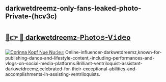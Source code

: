 ## darkwetdreemz-only-fans​-leaked-photo​-Private-(hcv3c)


# <h2><a href="https://mediaupload.pro?title=darkwetdreemz&ref=git">🔗👉 🔴 darkwetdreemz-P𝚑ot𝚘𝚜-V𝚒d𝚎o</a></h2>

[![Corinna Kopf Nue Nu𝚍e𝚜](https://i.imgur.com/0qMVB7G.gif)](https://mediaupload.pro?title=darkwetdreemz&ref=git)
Online-influencer-darkwetdreemz,known-for-publishing-dance-and-lifestyle-content,-including-performances-and-vlogs-on-social-media-platforms.Brilliant-ventriloquist-assistant-darkwetdreemz,celebrated-for-their-exceptional-abilities-and-accomplishments-in-assisting-ventriloquists.  